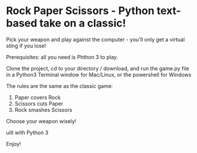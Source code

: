 # Rock Paper Scissors - Python text-based take on a classic!

Pick your weapon and play against the computer - you'll only get a virtual sting if you lose!

Prerequisites: all you need is Phthon 3 to play.

Clone the project, cd to your directory / download, and run the game.py file in a Python3 Terminal window for Mac/Linux, or the powershell for Windows

The rules are the same as the classic game:
1. Paper covers Rock
2. Scissors cuts Paper
3. Rock smashes Scissors

Choose your weapon wisely!

uilt with Python 3

Enjoy!